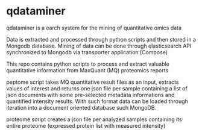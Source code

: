 # qdataminer

qdataminer is a earch system for the mining of quantitative omics data

Data is extracted and processed through python scripts and then stored in a Mongodb database. Mining of data can be done through elasticsearch API synchronized to Mongodb via transporter application (Compose) 

This repo contains python scripts to process and extract valuable quantitative information from MaxQuant (MQ) proteomics reports

peptome script takes MQ quantitative result files as an input, extracts values of interest and returns one json file per sample containing a list of json documents with some pre-selected metadata informations and quantified intensity results. With such format data can be loaded through iteration into a document oriented database such MongoDB.

proteome script creates a json file per analyzed samples containing its entire proteome (expressed protein list with measured intensity)
